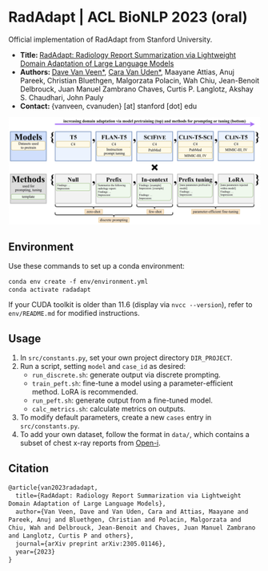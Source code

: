 # RadAdapt | ACL BioNLP 2023 (oral)

Official implementation of RadAdapt from Stanford University.<br>
- <b> Title: </b>[RadAdapt: Radiology Report Summarization via Lightweight
Domain Adaptation of Large Language Models](https://arxiv.org/pdf/2305.01146.pdf)<br>
- <b>Authors: </b>[Dave Van Veen\*](https://davevanveen.com/), [Cara Van Uden\*](https://caravanuden.com/), Maayane Attias, Anuj Pareek, Christian Bluethgen, Malgorzata Polacin, Wah Chiu, Jean-Benoit Delbrouck, Juan Manuel Zambrano Chaves, Curtis P. Langlotz, Akshay S. Chaudhari, John Pauly<br>
- <b>Contact: </b>{vanveen, cvanuden} [at] stanford [dot] edu<br>

<img src='img/teaser.png'/>

## Environment
Use these commands to set up a conda environment:
```
conda env create -f env/environment.yml
conda activate radadapt
```

If your CUDA toolkit is older than 11.6 (display via `nvcc --version`), refer to `env/README.md` for modified instructions.

## Usage

1. In `src/constants.py`, set your own project directory `DIR_PROJECT`.
2. Run a script, setting `model` and `case_id` as desired:
    - `run_discrete.sh`: generate output via discrete prompting.
    - `train_peft.sh`: fine-tune a model using a parameter-efficient method. LoRA is recommended.
    - `run_peft.sh`: generate output from a fine-tuned model.
    - `calc_metrics.sh`: calculate metrics on outputs.
3. To modify default parameters, create a new `cases` entry in `src/constants.py`.
4. To add your own dataset, follow the format in `data/`, which contains a subset of chest x-ray reports from [Open-i](https://openi.nlm.nih.gov/faq).

## Citation
```
@article{van2023radadapt,
  title={RadAdapt: Radiology Report Summarization via Lightweight Domain Adaptation of Large Language Models},
  author={Van Veen, Dave and Van Uden, Cara and Attias, Maayane and Pareek, Anuj and Bluethgen, Christian and Polacin, Malgorzata and Chiu, Wah and Delbrouck, Jean-Benoit and Chaves, Juan Manuel Zambrano and Langlotz, Curtis P and others},
  journal={arXiv preprint arXiv:2305.01146},
  year={2023}
}
```
